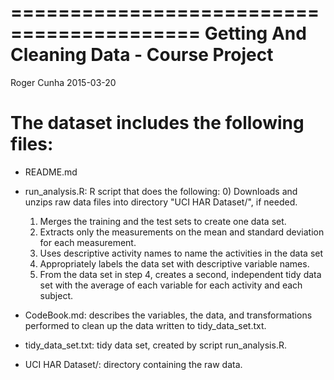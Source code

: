 ==========================================
Getting And Cleaning Data - Course Project
==========================================
Roger Cunha
2015-03-20

The dataset includes the following files:
=========================================

- README.md

- run_analysis.R: R script that does the following:
	0) Downloads and unzips raw data files into directory "UCI HAR Dataset/", if needed.
	1) Merges the training and the test sets to create one data set.
	2) Extracts only the measurements on the mean and standard deviation for each measurement. 
	3) Uses descriptive activity names to name the activities in the data set
	4) Appropriately labels the data set with descriptive variable names. 
	5) From the data set in step 4, creates a second, independent tidy data set with the average of each variable for each activity and each subject.

- CodeBook.md: describes the variables, the data, and transformations performed to clean up the data written to tidy_data_set.txt.

- tidy_data_set.txt: tidy data set, created by script run_analysis.R.

- UCI HAR Dataset/: directory containing the raw data.
